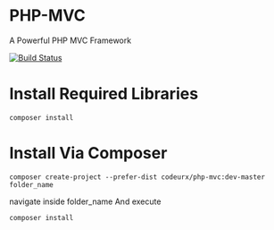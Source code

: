 # PHP-MVC
A Powerful PHP MVC Framework

[![Build Status](https://travis-ci.org/travis-ci-examples/php.svg?branch=master)](https://travis-ci.org/travis-ci-examples/php)

# Install Required Libraries

`composer install`


# Install Via Composer

`composer create-project --prefer-dist codeurx/php-mvc:dev-master folder_name`

navigate inside folder_name And execute

`composer install`


